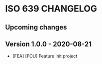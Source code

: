 # ISO 639 CHANGELOG

## Upcoming changes

## Version 1.0.0 - 2020-08-21

- [FEA] [FOU] Feature init project
